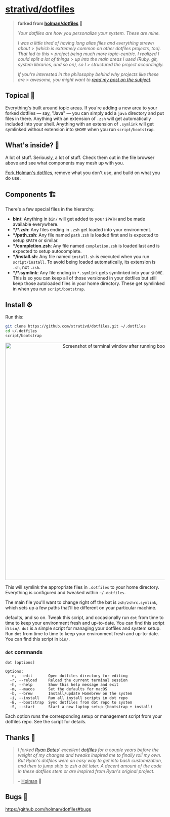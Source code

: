 # [strativd/dotfiles](https://github.com/strativd/dotfiles)

> **forked from [holman/dotfiles](https://github.com/holman/dotfiles) 🍴**
>
> _Your dotfiles are how you personalize your system. These are mine._
>
> _I was a little tired of having long alias files and everything strewn about_ > _(which is extremely common on other dotfiles projects, too). That led to this_ > _project being much more topic-centric. I realized I could split a lot of things_ > _up into the main areas I used (Ruby, git, system libraries, and so on), so I_ > _structured the project accordingly._
>
> _If you're interested in the philosophy behind why projects like these are_ > _awesome, you might want to [read my post on the subject](http://zachholman.com/2010/08/dotfiles-are-meant-to-be-forked/)._

## Topical 🎩

Everything's built around topic areas. If you're adding a new area to your
forked dotfiles — say, "Java" — you can simply add a `java` directory and put
files in there. Anything with an extension of `.zsh` will get automatically
included into your shell. Anything with an extension of `.symlink` will get
symlinked without extension into `$HOME` when you run `script/bootstrap`.

## What's inside? 👀

A lot of stuff. Seriously, a lot of stuff. Check them out in the file browser
above and see what components may mesh up with you.

[Fork Holman's dotfiles](https://github.com/holman/dotfiles/fork), remove what you don't
use, and build on what you do use.

## Components 🏗️

There's a few special files in the hierarchy.

- **bin/**: Anything in `bin/` will get added to your `$PATH` and be made
  available everywhere.
- **\*/\*.zsh**: Any files ending in `.zsh` get loaded into your
  environment.
- **\*/path.zsh**: Any file named `path.zsh` is loaded first and is
  expected to setup `$PATH` or similar.
- **\*/completion.zsh**: Any file named `completion.zsh` is loaded
  last and is expected to setup autocomplete.
- **\*/install.sh**: Any file named `install.sh` is executed when you run `script/install`. To avoid being loaded automatically, its extension is `.sh`, not `.zsh`.
- **\*/\*.symlink**: Any file ending in `*.symlink` gets symlinked into
  your `$HOME`. This is so you can keep all of those versioned in your dotfiles
  but still keep those autoloaded files in your home directory. These get
  symlinked in when you run `script/bootstrap`.

## Install ⚙️

Run this:

```sh
git clone https://github.com/strativd/dotfiles.git ~/.dotfiles
cd ~/.dotfiles
script/bootstrap
```

<p align="center">
  <img width="750" alt="Screenshot of terminal window after running bootstrap script" src="https://user-images.githubusercontent.com/25858762/149021118-5eb98d94-6231-4055-aa81-32045709b2e0.png">
</p>

This will symlink the appropriate files in `.dotfiles` to your home directory.
Everything is configured and tweaked within `~/.dotfiles`.

The main file you'll want to change right off the bat is `zsh/zshrc.symlink`,
which sets up a few paths that'll be different on your particular machine.

defaults, and so on. Tweak this script, and occasionally run `dot` from
time to time to keep your environment fresh and up-to-date. You can find
this script in `bin/`.
`dot` is a simple script for managing your dotfiles and system setup. Run `dot` from time to time to keep your environment fresh and up-to-date. You can find this script in `bin/`.

### `dot` commands

```
dot [options]

Options:
  -e, --edit       Open dotfiles directory for editing
  -r, --reload     Reload the current terminal session
  -h, --help       Show this help message and exit
  -m, --macos      Set the defaults for macOS
  -b, --brew       Install/update Homebrew on the system
  -i, --install    Run all install scripts in dot repo
  -B, --bootstrap  Sync dotfiles from dot repo to system
  -S, --start      Start a new laptop setup (bootstrap + install)
```

Each option runs the corresponding setup or management script from your dotfiles repo. See the script for details.

## Thanks 🤍

> _I forked [Ryan Bates](http://github.com/ryanb)' excellent
> [dotfiles](http://github.com/ryanb/dotfiles) for a couple years before the
> weight of my changes and tweaks inspired me to finally roll my own. But Ryan's
> dotfiles were an easy way to get into bash customization, and then to jump ship
> to zsh a bit later. A decent amount of the code in these dotfiles stem or are
> inspired from Ryan's original project._
>
> – [Holman](https://github.com/holman/dotfiles) 🙏

## Bugs 🐛

https://github.com/holman/dotfiles#bugs

